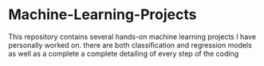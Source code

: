 # Machine-Learning-Projects
This repository contains several hands-on machine learning projects I have personally worked on. there are both classification and regression models as well as a complete a complete detailing of every step of the coding
